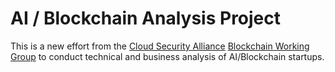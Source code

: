 # AI / Blockchain Analysis Project

This is a new effort from the [Cloud Security Alliance](https://cloudsecurityalliance.org/) 
[Blockchain Working Group](https://cloudsecurityalliance.org/research/working-groups/blockchain) to conduct technical and business analysis of AI/Blockchain startups.

